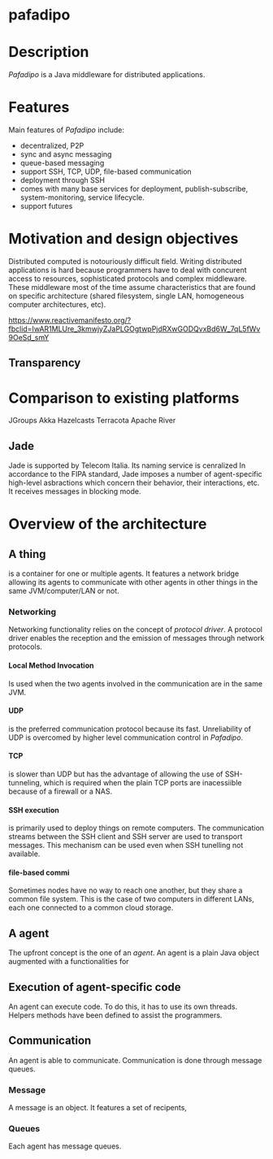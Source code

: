 # pafadipo


# Description

*Pafadipo* is a Java middleware for distributed applications.


# Features
Main features of *Pafadipo* include:
- decentralized, P2P
- sync and async messaging
- queue-based messaging
- support SSH, TCP, UDP, file-based communication
- deployment through SSH
- comes with many base services for deployment, publish-subscribe, system-monitoring, service lifecycle.
- support futures

# Motivation and design objectives

Distributed computed is notouriously difficult field. Writing distributed applications is hard because programmers have to deal with concurent access to resources, sophisticated protocols and complex middleware.
These middleware most of the time assume characteristics that are found on specific architecture (shared filesystem, single LAN, homogeneous computer architectures, etc).

https://www.reactivemanifesto.org/?fbclid=IwAR1MLUre_3kmwjyZJaPLGOgtwpPjdRXwGODQvxBd6W_7qL5fWv9OeSd_smY
## Transparency


# Comparison to existing platforms
JGroups
Akka
Hazelcasts
Terracota
Apache River

## Jade
Jade is supported by Telecom Italia.
Its naming service is cenralized
In accordance to the FIPA standard, Jade imposes a number of agent-specific high-level asbractions which concern their behavior, their interactions, etc.
It receives messages in blocking mode.



# Overview of the architecture
## A thing
is a container for one or multiple agents.
It features a network bridge allowing its agents to communicate with other agents in other things in the same JVM/computer/LAN or not.
### Networking
Networking functionality relies on the concept of *protocol driver*.
A protocol driver enables the reception and the emission of messages through network protocols. 
#### Local Method Invocation
Is used when the two agents involved in the communication are in the same JVM.
#### UDP
is the preferred communication protocol because its fast.
Unreliability of UDP is overcomed by higher level communication control in *Pafadipo*.

#### TCP
is slower than UDP but has the advantage of allowing the use of SSH-tunneling, which is required when the plain TCP ports are inacessiible because of a firewall or a NAS.

#### SSH execution
is primarily used to deploy things on remote computers. The communication streams between the SSH client and SSH server are used to transport messages. This mechanism can be used even when SSH tunelling not available.

#### file-based commi
Sometimes nodes have no way to reach one another, but they share a common file system. This is the case of two computers in different LANs, each one connected to a common cloud storage.



## A agent
The upfront concept is the one of an *agent*. An agent is a plain Java object augmented with a functionalities for

## Execution of agent-specific code
An agent can execute code. To do this, it has to use its own threads. Helpers methods have been defined to assist the programmers.

## Communication
An agent is able to communicate. Communication is done through message queues.
### Message
A message is an object. It features a set of recipents, 
### Queues
Each agent has message queues.

